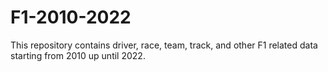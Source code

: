 # F1-2010-2022

This repository contains driver, race, team, track, and other F1 related data starting from 2010 up until 2022.
